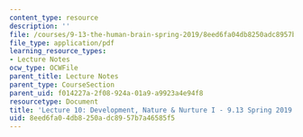 ```yaml
---
content_type: resource
description: ''
file: /courses/9-13-the-human-brain-spring-2019/8eed6fa04db8250adc8957b7a46585f5_MIT9_13S19_L10.pdf
file_type: application/pdf
learning_resource_types:
- Lecture Notes
ocw_type: OCWFile
parent_title: Lecture Notes
parent_type: CourseSection
parent_uid: f014227a-2f08-924a-01a9-a9923a4e94f8
resourcetype: Document
title: 'Lecture 10: Development, Nature & Nurture I - 9.13 Spring 2019'
uid: 8eed6fa0-4db8-250a-dc89-57b7a46585f5
---
```

